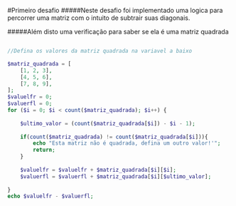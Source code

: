 #Primeiro desafio
#####Neste desafio foi implementado uma logica para percorrer uma matriz com o intuito de subtrair suas diagonais.

#####Além disto uma verificação para saber se ela é uma matriz quadrada

```php

//Defina os valores da matriz quadrada na variavel a baixo

$matriz_quadrada = [
    [1, 2, 3],
    [4, 5, 6],
    [7, 8, 9],
];
$valuelfr = 0;
$valuerfl = 0;
for ($i = 0; $i < count($matriz_quadrada); $i++) {
    
    $ultimo_valor = (count($matriz_quadrada[$i]) - $i - 1);
    
    if(count($matriz_quadrada) != count($matriz_quadrada[$i])){
        echo "Esta matriz não é quadrada, defina um outro valor!'";
        return;
    }
    
    $valuelfr = $valuelfr + $matriz_quadrada[$i][$i];
    $valuerfl = $valuerfl + $matriz_quadrada[$i][$ultimo_valor];
    
}  
echo $valuelfr - $valuerfl;

```




